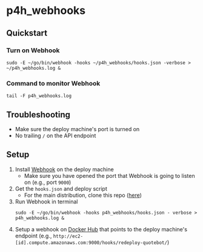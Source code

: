 # p4h_webhooks

## Quickstart

### Turn on Webhook

```
sudo -E ~/go/bin/webhook -hooks ~/p4h_webhooks/hooks.json -verbose > ~/p4h_webhooks.log &
```

### Command to monitor Webhook

```
tail -F p4h_webhooks.log
```

## Troubleshooting

- Make sure the deploy machine's port is turned on
- No trailing `/` on the API endpoint

## Setup

1. Install [Webhook](https://github.com/adnanh/webhook) on the deploy machine
    - Make sure you have opened the port that Webhook is going to listen on (e.g., port `9000`)
2. Get the `hooks.json` and deploy script
    - For the main distribution, clone this repo ([here](https://github.com/zhangchuck/p4h_webhooks))
3. Run Webhook in terminal
    ```
    sudo -E ~/go/bin/webhook -hooks p4h_webhooks/hooks.json - verbose > p4h_webhooks.log &
    ```
4. Setup a webhook on [Docker Hub](https://cloud.docker.com/repository/docker/cyzhang/discord_quote_bot/webhooks) that points to the deploy machine's endpoint (e.g., `http://ec2-[id].compute.amazonaws.com:9000/hooks/redeploy-quotebot/`)
